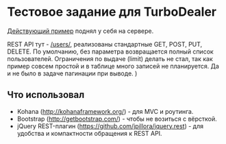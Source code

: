 # Тестовое задание для TurboDealer

[Действующий пример](http://turbodealer.eltigro.ru/) поднял у себя на сервере.

REST API тут - [/users/](http://turbodealer.eltigro.ru/users/), реализованы стандартные GET, POST, PUT, DELETE. По умолчанию, без параметра возвращается полный список пользователей. Ограничения по выдаче (limit) делать не стал, так как пример совсем простой и в таблице много записей не планируется. Да и не было в задаче пагинации при выводе. )

## Что использовал
- Kohana (<http://kohanaframework.org/>) - для MVC и роутинга.
- Bootstrap (<http://getbootstrap.com/>) - чтобы не возиться с вёрсткой.
- jQuery REST-плагин (https://github.com/jpillora/jquery.rest) - для удобства и компактности обращения к REST API.

